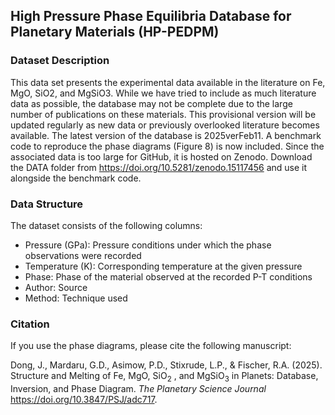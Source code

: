 ## High Pressure Phase Equilibria Database for Planetary Materials (HP-PEDPM)

### Dataset Description

This data set presents the experimental data available in the literature on Fe, MgO, SiO2, and MgSiO3. While we have tried to include as much literature data as possible, the database may not be complete due to the large number of publications on these materials. This provisional version will be updated regularly as new data or previously overlooked literature becomes available. The latest version of the database is 2025verFeb11. A benchmark code to reproduce the phase diagrams (Figure 8) is now included. Since the associated data is too large for GitHub, it is hosted on Zenodo. Download the DATA folder from https://doi.org/10.5281/zenodo.15117456 and use it alongside the benchmark code.

### Data Structure

The dataset consists of the following columns:
- Pressure (GPa): Pressure conditions under which the phase observations were recorded
- Temperature (K): Corresponding temperature at the given pressure
- Phase: Phase of the material observed at the recorded P-T conditions
- Author: Source
- Method: Technique used

### Citation

If you use the phase diagrams, please cite the following manuscript:

Dong, J., Mardaru, G.D., Asimow, P.D., Stixrude, L.P., & Fischer, R.A. (2025). Structure and Melting of Fe, MgO, SiO<sub>2</sub> , and MgSiO<sub>3</sub>  in Planets: Database, Inversion, and Phase Diagram. *The Planetary Science Journal* https://doi.org/10.3847/PSJ/adc717.
